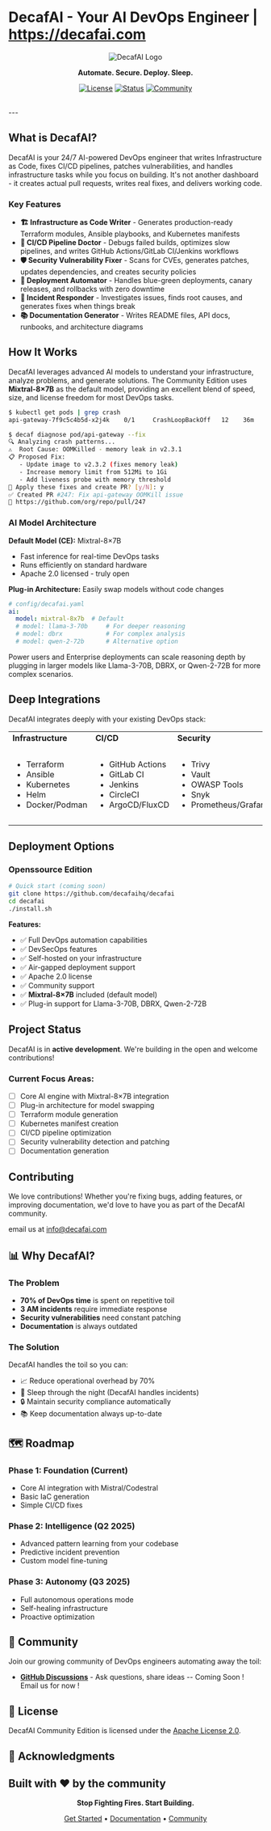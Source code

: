 # DecafAI - Your AI DevOps Engineer | https://decafai.com

<div align="center">
  
  ![DecafAI Logo](https://avatars.githubusercontent.com/u/218587052)
  
  **Automate. Secure. Deploy. Sleep.**
  
  [![License](https://img.shields.io/badge/License-Apache_2.0-blue.svg)](https://opensource.org/licenses/Apache-2.0)
  [![Status](https://img.shields.io/badge/Status-Active_Development-green.svg)]()
  [![Community](https://img.shields.io/badge/Join-Community-purple.svg)](https://github.com/decafaihq/decafai/discussions)

  <br>
  
</div>
---

##  What is DecafAI?

DecafAI is your 24/7 AI-powered DevOps engineer that writes Infrastructure as Code, fixes CI/CD pipelines, patches vulnerabilities, and handles infrastructure tasks while you focus on building. It's not another dashboard - it creates actual pull requests, writes real fixes, and delivers working code.

### Key Features

- **🏗️ Infrastructure as Code Writer** - Generates production-ready Terraform modules, Ansible playbooks, and Kubernetes manifests
- **🔧 CI/CD Pipeline Doctor** - Debugs failed builds, optimizes slow pipelines, and writes GitHub Actions/GitLab CI/Jenkins workflows
- **🛡️ Security Vulnerability Fixer** - Scans for CVEs, generates patches, updates dependencies, and creates security policies
- **🚀 Deployment Automator** - Handles blue-green deployments, canary releases, and rollbacks with zero downtime
- **🐛 Incident Responder** - Investigates issues, finds root causes, and generates fixes when things break
- **📚 Documentation Generator** - Writes README files, API docs, runbooks, and architecture diagrams

## How It Works

DecafAI leverages advanced AI models to understand your infrastructure, analyze problems, and generate solutions. The Community Edition uses **Mixtral-8×7B** as the default model, providing an excellent blend of speed, size, and license freedom for most DevOps tasks.

```bash
$ kubectl get pods | grep crash
api-gateway-7f9c5c4b5d-x2j4k    0/1     CrashLoopBackOff   12    36m

$ decaf diagnose pod/api-gateway --fix
🔍 Analyzing crash patterns...
⚠️  Root Cause: OOMKilled - memory leak in v2.3.1
📋 Proposed Fix:
   - Update image to v2.3.2 (fixes memory leak)
   - Increase memory limit from 512Mi to 1Gi
   - Add liveness probe with memory threshold
🤔 Apply these fixes and create PR? [y/N]: y
✅ Created PR #247: Fix api-gateway OOMKill issue
🔗 https://github.com/org/repo/pull/247
```

###  AI Model Architecture

**Default Model (CE):** Mixtral-8×7B
- Fast inference for real-time DevOps tasks
- Runs efficiently on standard hardware
- Apache 2.0 licensed - truly open

**Plug-in Architecture:** Easily swap models without code changes
```yaml
# config/decafai.yaml
ai:
  model: mixtral-8x7b  # Default
  # model: llama-3-70b     # For deeper reasoning
  # model: dbrx            # For complex analysis
  # model: qwen-2-72b      # Alternative option
```

Power users and Enterprise deployments can scale reasoning depth by plugging in larger models like Llama-3-70B, DBRX, or Qwen-2-72B for more complex scenarios.

## Deep Integrations

DecafAI integrates deeply with your existing DevOps stack:

<table>
<tr>
<td><b>Infrastructure</b></td>
<td><b>CI/CD</b></td>
<td><b>Security</b></td>
<td><b>Cloud</b></td>
</tr>
<tr>
<td>

- Terraform
- Ansible
- Kubernetes
- Helm
- Docker/Podman

</td>
<td>

- GitHub Actions
- GitLab CI
- Jenkins
- CircleCI
- ArgoCD/FluxCD

</td>
<td>

- Trivy
- Vault
- OWASP Tools
- Snyk
- Prometheus/Grafana

</td>
<td>

- AWS
- Azure
- GCP
- On-premise
- Hybrid

</td>
</tr>
</table>

## Deployment Options

### Openssource Edition
```bash
# Quick start (coming soon)
git clone https://github.com/decafaihq/decafai
cd decafai
./install.sh
```

**Features:**
- ✅ Full DevOps automation capabilities
- ✅ DevSecOps features
- ✅ Self-hosted on your infrastructure
- ✅ Air-gapped deployment support
- ✅ Apache 2.0 license
- ✅ Community support
- ✅ **Mixtral-8×7B** included (default model)
- ✅ Plug-in support for Llama-3-70B, DBRX, Qwen-2-72B


## Project Status

DecafAI is in **active development**. We're building in the open and welcome contributions!

### Current Focus Areas:
- [ ] Core AI engine with Mixtral-8×7B integration
- [ ] Plug-in architecture for model swapping
- [ ] Terraform module generation
- [ ] Kubernetes manifest creation
- [ ] CI/CD pipeline optimization
- [ ] Security vulnerability detection and patching
- [ ] Documentation generation

## Contributing

We love contributions! Whether you're fixing bugs, adding features, or improving documentation, we'd love to have you as part of the DecafAI community.

email us at info@decafai.com 




## 📊 Why DecafAI?

### The Problem
- **70% of DevOps time** is spent on repetitive toil
- **3 AM incidents** require immediate response
- **Security vulnerabilities** need constant patching
- **Documentation** is always outdated

### The Solution
DecafAI handles the toil so you can:
- 📈 Reduce operational overhead by 70%
- 🛌 Sleep through the night (DecafAI handles incidents)
- 🔒 Maintain security compliance automatically
- 📚 Keep documentation always up-to-date

## 🗺️ Roadmap

### Phase 1: Foundation (Current)
- Core AI integration with Mistral/Codestral
- Basic IaC generation
- Simple CI/CD fixes

### Phase 2: Intelligence (Q2 2025)
- Advanced pattern learning from your codebase
- Predictive incident prevention
- Custom model fine-tuning

### Phase 3: Autonomy (Q3 2025)
- Full autonomous operations mode
- Self-healing infrastructure
- Proactive optimization

## 💬 Community

Join our growing community of DevOps engineers automating away the toil:

- **[GitHub Discussions](https://github.com/decafaihq/decafai/discussions)** - Ask questions, share ideas -- Coming Soon !  Email us for now !


## 📄 License

DecafAI Community Edition is licensed under the [Apache License 2.0](LICENSE).

## 🙏 Acknowledgments

Built with ❤️ by the community
---

<div align="center">
  
**Stop Fighting Fires. Start Building.**

[Get Started](https://github.com/decafaihq/decafai) • [Documentation](https://docs.decafai.com) • [Community](https://github.com/decafaihq/decafai/discussions)

</div>
